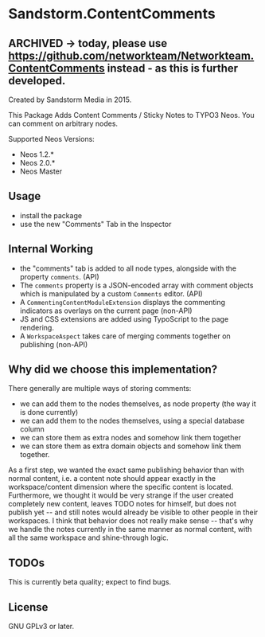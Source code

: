 # Sandstorm.ContentComments

## ARCHIVED -> today, please use https://github.com/networkteam/Networkteam.ContentComments instead - as this is further developed.

Created by Sandstorm Media in 2015.

This Package Adds Content Comments / Sticky Notes to TYPO3 Neos. You can comment on arbitrary nodes.

Supported Neos Versions:

- Neos 1.2.*
- Neos 2.0.*
- Neos Master

## Usage

* install the package
* use the new "Comments" Tab in the Inspector

## Internal Working

* the "comments" tab is added to all node types, alongside with the property `comments`. (API)
* The `comments` property is a JSON-encoded array with comment objects which is manipulated by a custom `Comments` editor. (API)
* A `CommentingContentModuleExtension` displays the commenting indicators as overlays on the current page (non-API)
* JS and CSS extensions are added using TypoScript to the page rendering.
* A `WorkspaceAspect` takes care of merging comments together on publishing (non-API)


## Why did we choose this implementation?

There generally are multiple ways of storing comments:

* we can add them to the nodes themselves, as node property (the way it is done currently)
* we can add them to the nodes themselves, using a special database column
* we can store them as extra nodes and somehow link them together
* we can store them as extra domain objects and somehow link them together.

As a first step, we wanted the exact same publishing behavior than with normal content, i.e. a content note should
appear exactly in the workspace/content dimension where the specific content is located. Furthermore, we thought it
would be very strange if the user created completely new content, leaves TODO notes for himself, but does not publish
yet -- and still notes would already be visible to other people in their workspaces. I think that behavior does
not really make sense -- that's why we handle the notes currently in the same manner as normal content, with all the same
workspace and shine-through logic.

## TODOs

This is currently beta quality; expect to find bugs. 

## License

GNU GPLv3 or later.
